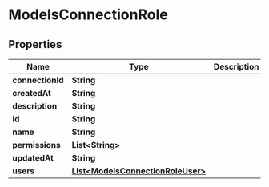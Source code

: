 

# ModelsConnectionRole


## Properties

| Name | Type | Description | Notes |
|------------ | ------------- | ------------- | -------------|
|**connectionId** | **String** |  |  [optional] |
|**createdAt** | **String** |  |  [optional] |
|**description** | **String** |  |  [optional] |
|**id** | **String** |  |  [optional] |
|**name** | **String** |  |  [optional] |
|**permissions** | **List&lt;String&gt;** |  |  [optional] |
|**updatedAt** | **String** |  |  [optional] |
|**users** | [**List&lt;ModelsConnectionRoleUser&gt;**](ModelsConnectionRoleUser.md) |  |  [optional] |



